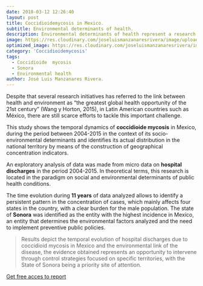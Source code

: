 ```yaml
---
date: 2018-03-12 12:26:40
layout: post
title: Coccidioidemycosis in Mexico.  
subtitle: Environmental determinants of health.
description: Environmental determinants of health represent a research area of growing interest in the quest to understand the causes of disease, including those health conditions of infectious nature.  
image: https://res.cloudinary.com/joseluismanzanaresrivera/image/upload/v1585193284/martha-dominguez-de-gouveia-k-NnVZ-z26w-unsplash_g7a6ad.jpg
optimized_image: https://res.cloudinary.com/joseluismanzanaresrivera/image/upload/v1585193284/martha-dominguez-de-gouveia-k-NnVZ-z26w-unsplash_g7a6ad.jpg
category: 'Coccidioidemycosis'
tags:
  - Coccidioide  mycosis
  - Sonora
  - Environmental health
author: José Luis Manzanares Rivera.
---
```


Despite that several research initiatives has referred to the link between health and environment as “the greatest global health opportunity of the 21st century” (Wang y Horton, 2015), in Latin American countries such as México, there are still  scarce efforts to tackle this important challenge. 

This study shows the temporal  dynamics  of  **coccidioide  mycosis**  in Mexico,  during  the  period  between  2004-2015 in  the  context  of  its  socio-environmental determinants  and identifies  its  actual  distribution  in  the  national  territory  by  means  of  the construction  of  geographical  concentration  indicators.

An  exploratory  analysis  of data was made from micro data on **hospital discharges** in the period 2004-2015. In theoretical terms,  this  research  is  located  in  the  paradigm  on  social  and  environmental  determinants  of public health conditions.

The time evolution during **11 years** of data analyzed  allows  to  identify  a  persistent  pattern  in  the  concentration  of  cases,  which  mainly  affects four states  in  the  country,  with  a  clear  burden  for  the  male  population. 
The  state  of  **Sonora**  was identified  as  the  entity  with the  highest  incidence  in  Mexico,  an  entity  that  determines  the environmental   factors   analyzed   and   the   need   to   implement   preventive   public   policies.

> Results depict the  temporal  evolution  of  hospital  discharges due to coccidioid  mycosis in  Mexico  and  the environmental  link  of  the disease,  the  evidence  obtained represents  an opportunity to intervene through control strategies focused on specific territories, with the State of Sonora being a priority site of attention.




[Get free acces to report](https://revistas.ucr.ac.cr/index.php/psm/article/view/30201/31561)

